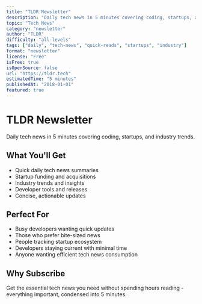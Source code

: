 ```yaml
---
title: "TLDR Newsletter"
description: "Daily tech news in 5 minutes covering coding, startups, and industry trends"
topic: "Tech News"
category: "newsletter"
author: "TLDR"
difficulty: "all-levels"
tags: ["daily", "tech-news", "quick-reads", "startups", "industry"]
format: "newsletter"
license: "Free"
isFree: true
isOpenSource: false
url: "https://tldr.tech"
estimatedTime: "5 minutes"
publishedAt: "2018-01-01"
featured: true
---
```


# TLDR Newsletter

Daily tech news in 5 minutes covering coding, startups, and industry trends.

## What You'll Get
- Quick daily tech news summaries
- Startup funding and acquisitions
- Industry trends and insights
- Developer tools and releases
- Concise, actionable updates

## Perfect For
- Busy developers wanting quick updates
- Those who prefer bite-sized news
- People tracking startup ecosystem
- Developers staying current with minimal time
- Anyone wanting efficient tech news consumption

## Why Subscribe
Get the essential tech news you need without spending hours reading - everything important, condensed into 5 minutes.